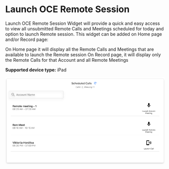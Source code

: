 # Launch OCE Remote Session

Launch OCE Remote Session Widget will provide a quick and easy access to view all unsubmitted Remote Calls and Meetings scheduled for today and option to launch Remote session. This widget can be added on Home page and/or Record page:

On Home page it will display all the Remote Calls and Meetings that are available to launch the Remote session
On Record page, it will display only the Remote Calls for that Account and all Remote Meetings <br />

**Supported device type:** iPad

![lrs1](LaunchOCERemoteSession/react/src/image/lrs1.png)
